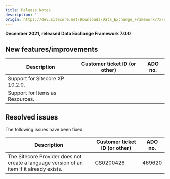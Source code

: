 ```yaml
---
title: Release Notes
description: ''
origin: https://dev.sitecore.net/Downloads/Data_Exchange_Framework/7x/Data_Exchange_Framework_700/Release_Notes
---
```


**December 2021, released Data Exchange Framework 7.0.0**

## New features/improvements

 | Description | Customer ticket ID (or other) | ADO no. |
 | --- | --- | --- |
 | ​​Support for Sitecore XP 10.2.0. |  |  |
 | ​​Support for Items as Resources. |  |  |

## Resolved issues

The following issues have been fixed:

 | Description | Customer ticket ID (or other) | ADO no. |
 | --- | --- | --- |
 | The Sitecore Provider does not create a language version of an item if it already exists. | CS0200426 | 469620 |